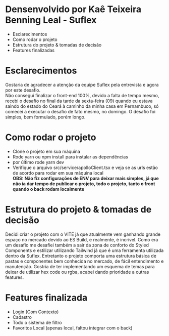 # Densenvolvido por Kaê Teixeira Benning Leal - Suflex

- Esclarecimentos
- Como rodar o projeto
- Estrutura do projeto & tomadas de decisão
- Features finalizadas

# Esclarecimentos
Gostaria de agradecer a atenção da equipe Suflex pela entrevista e agora por este desafio.
<br>
Não consegui finalizar o front-end 100%, devido a falta de tempo mesmo, recebi o desafio no final da tarde da sexta-feira (09) quando eu estava saindo do estado do Ceará à caminho da minha casa em Pernambuco, só comecei a executar o desafio de fato mesmo, no domingo. O desafio foi simples, bem formulado, porém longo.

# Como rodar o projeto
- Clone o projeto em sua máquina
- Rode yarn ou npm install para instalar as dependências
- por último rode yarn dev
- Verifique o arquivo src/service/apolloClient.tsx e veja se as urls estão de acordo para rodar em sua máquina local 
<br><strong>OBS: Não fiz configurações de ENV para deixar mais simples, já que não ia dar tempo de publicar o projeto, todo o projeto, tanto o front quando o back rodam localmente</strong> 

# Estrutura do projeto & tomadas de decisão
Decidi criar o projeto com o VITE já que atualmente vem ganhando grande espaço no mercado devido ao ES Build, e realmente,  é incrível. Como era um desafio me desafiei também a sair da zona de conforto do Styled Components e estilizar utilizando Tailwind já que é uma ferramenta utilizada dentro da Suflex. Entretanto o projeto comporta uma estrutura básica de pastas e componentes bem conhecida no mercado, de fácil entendimento e manutenção. Gostria de ter implementando um esquema de temas para deixar de utilizar hex code ou rgba, acabei dando prioridade a outras features.

# Features finalizada
- Login (Com Contexto)
- Cadastro
- Todo o sistema de filtro 
- Favoritos Local (apenas local, faltou integrar com o back)
